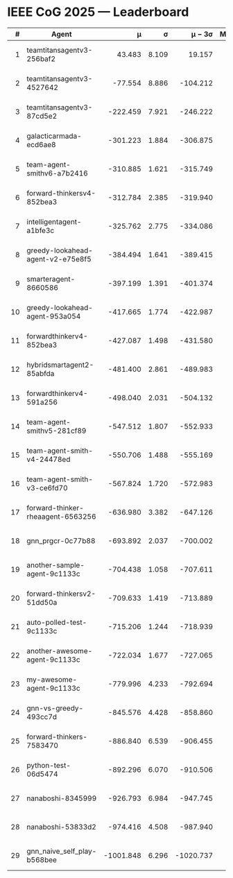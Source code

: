 # IEEE CoG 2025 — Leaderboard

| # | Agent | μ | σ | μ − 3σ | Matches | Updated |
|---:|---|---:|---:|---:|---:|---|
| 1 | teamtitansagentv3-256baf2 | 43.483 | 8.109 | 19.157 | 18736 | 2025-08-24 11:13 |
| 2 | teamtitansagentv3-4527642 | -77.554 | 8.886 | -104.212 | 18510 | 2025-08-24 11:13 |
| 3 | teamtitansagentv3-87cd5e2 | -222.459 | 7.921 | -246.222 | 19806 | 2025-08-24 11:13 |
| 4 | galacticarmada-ecd6ae8 | -301.223 | 1.884 | -306.875 | 17060 | 2025-08-24 11:13 |
| 5 | team-agent-smithv6-a7b2416 | -310.885 | 1.621 | -315.749 | 18640 | 2025-08-24 11:13 |
| 6 | forward-thinkersv4-852bea3 | -312.784 | 2.385 | -319.940 | 15072 | 2025-08-24 11:13 |
| 7 | intelligentagent-a1bfe3c | -325.762 | 2.775 | -334.086 | 15800 | 2025-08-24 11:13 |
| 8 | greedy-lookahead-agent-v2-e75e8f5 | -384.494 | 1.641 | -389.415 | 19070 | 2025-08-24 11:13 |
| 9 | smarteragent-8660586 | -397.199 | 1.391 | -401.374 | 15546 | 2025-08-24 11:13 |
| 10 | greedy-lookahead-agent-953a054 | -417.665 | 1.774 | -422.987 | 17350 | 2025-08-24 11:13 |
| 11 | forwardthinkerv4-852bea3 | -427.087 | 1.498 | -431.580 | 15365 | 2025-08-24 11:13 |
| 12 | hybridsmartagent2-85abfda | -481.400 | 2.861 | -489.983 | 15574 | 2025-08-24 11:13 |
| 13 | forwardthinkerv4-591a256 | -498.040 | 2.031 | -504.132 | 15401 | 2025-08-24 11:13 |
| 14 | team-agent-smithv5-281cf89 | -547.512 | 1.807 | -552.933 | 18180 | 2025-08-24 11:13 |
| 15 | team-agent-smith-v4-24478ed | -550.706 | 1.488 | -555.169 | 18936 | 2025-08-24 11:13 |
| 16 | team-agent-smith-v3-ce6fd70 | -567.824 | 1.720 | -572.983 | 19576 | 2025-08-24 11:13 |
| 17 | forward-thinker-rheaagent-6563256 | -636.980 | 3.382 | -647.126 | 17616 | 2025-08-24 11:13 |
| 18 | gnn_prgcr-0c77b88 | -693.892 | 2.037 | -700.002 | 16560 | 2025-08-24 11:13 |
| 19 | another-sample-agent-9c1133c | -704.438 | 1.058 | -707.611 | 18600 | 2025-08-24 11:13 |
| 20 | forward-thinkersv2-51dd50a | -709.633 | 1.419 | -713.889 | 17816 | 2025-08-24 11:13 |
| 21 | auto-polled-test-9c1133c | -715.206 | 1.244 | -718.939 | 19320 | 2025-08-24 11:13 |
| 22 | another-awesome-agent-9c1133c | -722.034 | 1.677 | -727.065 | 20000 | 2025-08-24 11:13 |
| 23 | my-awesome-agent-9c1133c | -779.996 | 4.233 | -792.694 | 18620 | 2025-08-24 11:13 |
| 24 | gnn-vs-greedy-493cc7d | -845.576 | 4.428 | -858.860 | 14780 | 2025-08-24 11:13 |
| 25 | forward-thinkers-7583470 | -886.840 | 6.539 | -906.455 | 17060 | 2025-08-24 11:13 |
| 26 | python-test-06d5474 | -892.296 | 6.070 | -910.506 | 14870 | 2025-08-24 11:13 |
| 27 | nanaboshi-8345999 | -926.793 | 6.984 | -947.745 | 15230 | 2025-08-24 11:13 |
| 28 | nanaboshi-53833d2 | -974.416 | 4.508 | -987.940 | 14380 | 2025-08-24 11:13 |
| 29 | gnn_naive_self_play-b568bee | -1001.848 | 6.296 | -1020.737 | 14660 | 2025-08-24 11:13 |

